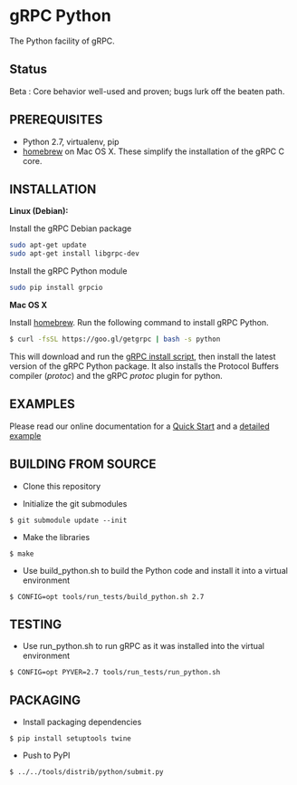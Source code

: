 gRPC Python
=========
The Python facility of gRPC.

Status
-------
Beta : Core behavior well-used and proven; bugs lurk off the beaten path.

PREREQUISITES
-------------
- Python 2.7, virtualenv, pip
- [homebrew][] on Mac OS X.  These simplify the installation of the gRPC C core.

INSTALLATION
-------------

**Linux (Debian):**

Install the gRPC Debian package

```sh
sudo apt-get update
sudo apt-get install libgrpc-dev
```

Install the gRPC Python module

```sh
sudo pip install grpcio
```

**Mac OS X**

Install [homebrew][]. Run the following command to install gRPC Python.
```sh
$ curl -fsSL https://goo.gl/getgrpc | bash -s python
```
This will download and run the [gRPC install script][], then install the latest version of the gRPC Python package.  It also installs the Protocol Buffers compiler (_protoc_) and the gRPC _protoc_ plugin for python.

EXAMPLES
--------
Please read our online documentation for a [Quick Start][] and a [detailed example][]

BUILDING FROM SOURCE
---------------------
- Clone this repository

- Initialize the git submodules
```
$ git submodule update --init
```

- Make the libraries
```
$ make
```

- Use build_python.sh to build the Python code and install it into a virtual environment
```
$ CONFIG=opt tools/run_tests/build_python.sh 2.7
```

TESTING
-------

- Use run_python.sh to run gRPC as it was installed into the virtual environment
```
$ CONFIG=opt PYVER=2.7 tools/run_tests/run_python.sh
```

PACKAGING
---------

- Install packaging dependencies
```
$ pip install setuptools twine
```

- Push to PyPI
```
$ ../../tools/distrib/python/submit.py
```

[homebrew]:http://brew.sh
[gRPC install script]:https://raw.githubusercontent.com/grpc/homebrew-grpc/master/scripts/install
[Quick Start]:http://www.grpc.io/docs/tutorials/basic/python.html
[detailed example]:http://www.grpc.io/docs/installation/python.html
